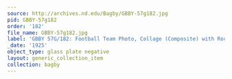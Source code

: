 ```yaml
---
source: http://archives.nd.edu/Bagby/GBBY-57g182.jpg
pid: GBBY-57g182
order: '182'
file_name: GBBY-57g182.jpg
label: 'GBBY 57G/182: Football Team Photo, Collage (Composite) with Rockne - 1925'
_date: '1925'
object_type: glass plate negative
layout: generic_collection_item
collection: bagby
---
```

